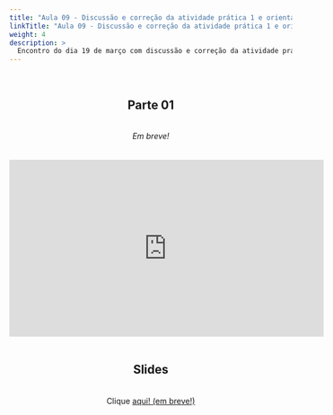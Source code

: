 ```yaml
---
title: "Aula 09 - Discussão e correção da atividade prática 1 e orientação para atividade prática 2"
linkTitle: "Aula 09 - Discussão e correção da atividade prática 1 e orientação para atividade prática 2"
weight: 4
description: >
  Encontro do dia 19 de março com discussão e correção da atividade prática 1 e orientação para atividade prática 2
---
```


<br>
<div align="center">
<h2>Parte 01</h2>
<br>
<i>Em breve!</i>
<br><br><br>
<iframe width="560" height="315" src="https://www.youtube.com/embed/" frameborder="0" allow="accelerometer; autoplay; clipboard-write; encrypted-media; gyroscope; picture-in-picture" allowfullscreen></iframe>
<br><br>

<h2>Slides</h2>
<br>
Clique <a href="https://github.com/desirrepetters/gstreinamentoeconsultoria/raw/master/userguide/content/pt-br/filogenia_/2025_01/aulas/slides/aula_0.pdf">aqui! (em breve!)</a>
</div>